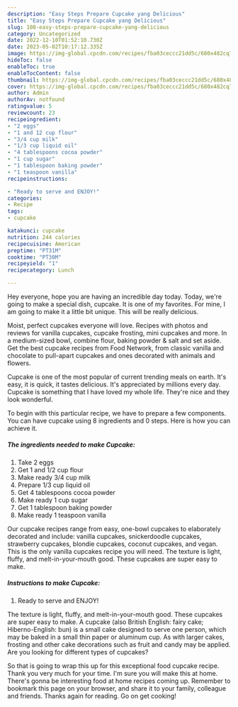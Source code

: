 ```yaml
---
description: "Easy Steps Prepare Cupcake yang Delicious"
title: "Easy Steps Prepare Cupcake yang Delicious"
slug: 108-easy-steps-prepare-cupcake-yang-delicious
category: Uncategorized
date: 2022-12-10T01:52:10.730Z
date: 2023-05-02T10:17:12.335Z
image: https://img-global.cpcdn.com/recipes/fba03ceccc21dd5c/680x482cq70/cupcake-recipe-main-photo.jpg
hideToc: false
enableToc: true
enableTocContent: false
thumbnail: https://img-global.cpcdn.com/recipes/fba03ceccc21dd5c/680x482cq70/cupcake-recipe-main-photo.jpg
cover: https://img-global.cpcdn.com/recipes/fba03ceccc21dd5c/680x482cq70/cupcake-recipe-main-photo.jpg
author: Admin
authorAv: notfound
ratingvalue: 5
reviewcount: 23
recipeingredient:
- "2 eggs"
- "1 and 12 cup flour"
- "3/4 cup milk"
- "1/3 cup liquid oil"
- "4 tablespoons cocoa powder"
- "1 cup sugar"
- "1 tablespoon baking powder"
- "1 teaspoon vanilla"
recipeinstructions:

- "Ready to serve and ENJOY!"
categories:
- Recipe
tags:
- cupcake

katakunci: cupcake 
nutrition: 244 calories
recipecuisine: American
preptime: "PT31M"
cooktime: "PT30M"
recipeyield: "1"
recipecategory: Lunch

---
```



Hey everyone, hope you are having an incredible day today. Today, we're going to make a special dish, cupcake. It is one of my favorites. For mine, I am going to make it a little bit unique. This will be really delicious.

Moist, perfect cupcakes everyone will love. Recipes with photos and reviews for vanilla cupcakes, cupcake frosting, mini cupcakes and more. In a medium-sized bowl, combine flour, baking powder &amp; salt and set aside. Get the best cupcake recipes from Food Network, from classic vanilla and chocolate to pull-apart cupcakes and ones decorated with animals and flowers.

Cupcake is one of the most popular of current trending meals on earth. It's easy, it is quick, it tastes delicious. It's appreciated by millions every day. Cupcake is something that I have loved my whole life. They're nice and they look wonderful.


To begin with this particular recipe, we have to prepare a few components. You can have cupcake using 8 ingredients and 0 steps. Here is how you can achieve it.

<!--inarticleads1-->

##### The ingredients needed to make Cupcake:

1. Take 2 eggs
1. Get 1 and 1/2 cup flour
1. Make ready 3/4 cup milk
1. Prepare 1/3 cup liquid oil
1. Get 4 tablespoons cocoa powder
1. Make ready 1 cup sugar
1. Get 1 tablespoon baking powder
1. Make ready 1 teaspoon vanilla


Our cupcake recipes range from easy, one-bowl cupcakes to elaborately decorated and include: vanilla cupcakes, snickerdoodle cupcakes, strawberry cupcakes, blondie cupcakes, coconut cupcakes, and vegan. This is the only vanilla cupcakes recipe you will need. The texture is light, fluffy, and melt-in-your-mouth good. These cupcakes are super easy to make. 

<!--inarticleads2-->

##### Instructions to make Cupcake:


1. Ready to serve and ENJOY!

The texture is light, fluffy, and melt-in-your-mouth good. These cupcakes are super easy to make. A cupcake (also British English: fairy cake; Hiberno-English: bun) is a small cake designed to serve one person, which may be baked in a small thin paper or aluminum cup. As with larger cakes, frosting and other cake decorations such as fruit and candy may be applied. Are you looking for different types of cupcakes? 

So that is going to wrap this up for this exceptional food cupcake recipe. Thank you very much for your time. I'm sure you will make this at home. There's gonna be interesting food at home recipes coming up. Remember to bookmark this page on your browser, and share it to your family, colleague and friends. Thanks again for reading. Go on get cooking!
